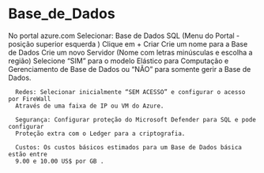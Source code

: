 # Base_de_Dados

No portal azure.com
	  Selecionar:  Base de Dados SQL (Menu do Portal - posição superior esquerda )
		Clique em + Criar 
		Crie um nome para a Base de Dados
		Crie um novo Servidor (Nome com letras minúsculas e escolha a região)
		Selecione “SIM”  para o modelo Elástico para Computação e Gerenciamento
    de Base de Dados ou “NÃO” para somente gerir a Base de Dados.

	  Redes: Selecionar inicialmente “SEM ACESSO” e configurar o acesso por FireWall
	  Através de uma faixa de IP ou VM do Azure.

	  Segurança: Configurar proteção do Microsoft Defender para SQL e pode configurar 
	  Proteção extra com o Ledger para a criptografia.

	  Custos: Os custos básicos estimados para um Base de Dados básica estão entre
	  9.00 e 10.00 US$ por GB .
